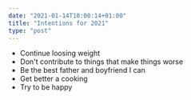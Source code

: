 ```yaml
---
date: "2021-01-14T10:00:14+01:00"
title: "Intentions for 2021"
type: "post"
---
```


- Continue loosing weight
- Don't contribute to things that make things worse
- Be the best father and boyfriend I can
- Get better a cooking
- Try to be happy

